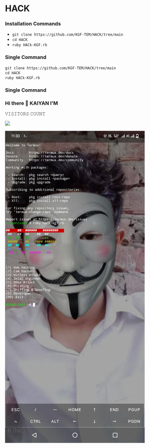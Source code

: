 # HACK
### Installation Commands
* ```git clone https://github.com/KGF-TEM/HACK/tree/main```
* ```cd HACK```
* ```ruby HACk-KGF.rb```
### Single Command
```
git clone https://github.com/KGF-TEM/HACK/tree/main
cd HACK
ruby HACk-KGF.rb
```
### Single Command
### Hi there 👋 KAlYAN I'M 

𝚅𝙸𝚂𝙸𝚃𝙾𝚁𝚂 𝙲𝙾𝚄𝙽𝚃

 <img src="https://profile-counter.glitch.me/freeCodeCamp/count.svg" />

</p>


![20200808_160757](https://github.com/KGF-TEM/HACK/blob/main/Screenshot_20241028_113017.jpg)
